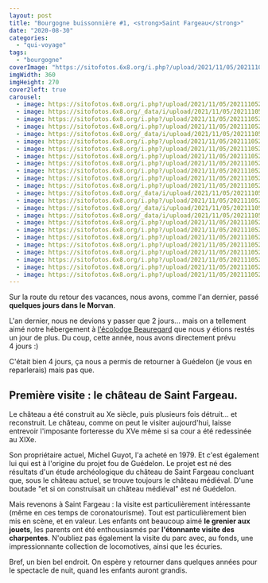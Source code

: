 ```yaml
---
layout: post
title: "Bourgogne buissonnière #1, <strong>Saint Fargeau</strong>"
date: "2020-08-30"
categories: 
  - "qui-voyage"
tags: 
  - "bourgogne"
coverImage: "https://sitofotos.6x8.org/i.php?/upload/2021/11/05/20211105221348-bb68790d-xx.jpg"
imgWidth: 360
imgHeight: 270
cover2left: true
carousel: 
  - image: https://sitofotos.6x8.org/i.php?/upload/2021/11/05/20211105221208-4b63e727-xx.jpg
  - image: https://sitofotos.6x8.org/_data/i/upload/2021/11/05/20211105221530-a5dc6019-xx.jpg
  - image: https://sitofotos.6x8.org/i.php?/upload/2021/11/05/20211105221407-a7bafe6f-xx.jpg
  - image: https://sitofotos.6x8.org/i.php?/upload/2021/11/05/20211105221359-fb0c2676-xx.jpg
  - image: https://sitofotos.6x8.org/_data/i/upload/2021/11/05/20211105221548-21c46f0f-xx.jpg
  - image: https://sitofotos.6x8.org/i.php?/upload/2021/11/05/20211105221541-ded71528-xx.jpg
  - image: https://sitofotos.6x8.org/i.php?/upload/2021/11/05/20211105221521-a130c912-xx.jpg
  - image: https://sitofotos.6x8.org/i.php?/upload/2021/11/05/20211105221413-b044d940-xx.jpg
  - image: https://sitofotos.6x8.org/i.php?/upload/2021/11/05/20211105221506-38bc9c9c-xx.jpg
  - image: https://sitofotos.6x8.org/i.php?/upload/2021/11/05/20211105221456-66cf9c2a-xx.jpg
  - image: https://sitofotos.6x8.org/i.php?/upload/2021/11/05/20211105221447-c53ded20-xx.jpg
  - image: https://sitofotos.6x8.org/i.php?/upload/2021/11/05/20211105221441-c5cbae1f-xx.jpg
  - image: https://sitofotos.6x8.org/_data/i/upload/2021/11/05/20211105221434-3ce6df6e-xx.jpg
  - image: https://sitofotos.6x8.org/i.php?/upload/2021/11/05/20211105221422-77b3d684-xx.jpg
  - image: https://sitofotos.6x8.org/_data/i/upload/2021/11/05/20211105221513-edd85278-xx.jpg
  - image: https://sitofotos.6x8.org/_data/i/upload/2021/11/05/20211105221558-ee04befd-xx.jpg
  - image: https://sitofotos.6x8.org/i.php?/upload/2021/11/05/20211105221228-877a0e66-xx.jpg
  - image: https://sitofotos.6x8.org/i.php?/upload/2021/11/05/20211105221340-9f640592-xx.jpg
  - image: https://sitofotos.6x8.org/i.php?/upload/2021/11/05/20211105221329-73976b35-xx.jpg
  - image: https://sitofotos.6x8.org/i.php?/upload/2021/11/05/20211105221302-8540c76b-xx.jpg
  - image: https://sitofotos.6x8.org/i.php?/upload/2021/11/05/20211105221309-822f1a75-xx.jpg
  - image: https://sitofotos.6x8.org/i.php?/upload/2021/11/05/20211105221252-48a48401-xx.jpg
  - image: https://sitofotos.6x8.org/i.php?/upload/2021/11/05/20211105221237-cc3646a1-xx.jpg
  - image: https://sitofotos.6x8.org/i.php?/upload/2021/11/05/20211105221218-3092071f-xx.jpg
---
```


Sur la route du retour des vacances, nous avons, comme l'an dernier, passé **quelques jours dans le Morvan**.

L'an dernier, nous ne devions y passer que 2 jours... mais on a tellement aimé notre hébergement à [l'écolodge Beauregard](https://www.ecolodge-beauregard.com/) que nous y étions restés un jour de plus. Du coup, cette année, nous avons directement prévu 4 jours :)

C'était bien 4 jours, ça nous a permis de retourner à Guédelon (je vous en reparlerais) mais pas que.

## Première visite : le château de Saint Fargeau.

Le château a été construit au Xe siècle, puis plusieurs fois détruit... et reconstruit. Le château, comme on peut le visiter aujourd'hui, laisse entrevoir l'imposante forteresse du XVe même si sa cour a été redessinée au XIXe.

Son propriétaire actuel, Michel Guyot, l'a acheté en 1979. Et c'est également lui qui est à l'origine du projet fou de Guédelon. Le projet est né des résultats d'un étude archéologique du château de Saint Fargeau concluant que, sous le château actuel, se trouve toujours le château médiéval. D'une boutade "et si on construisait un château médiéval" est né Guédelon.

Mais revenons à Saint Fargeau : la visite est particulièrement intéressante (même en ces temps de coronatourisme). Tout est particulièrement bien mis en scène, et en valeur. Les enfants ont beaucoup aimé **le grenier aux jouets**, les parents ont été enthousiasmés par **l'étonnante visite des charpentes**. N'oubliez pas également la visite du parc avec, au fonds, une impressionnante collection de locomotives, ainsi que les écuries.

Bref, un bien bel endroit. On espère y retourner dans quelques années pour le spectacle de nuit, quand les enfants auront grandis.
